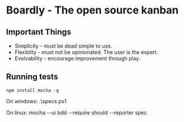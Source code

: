 Boardly - The open source kanban
================================

Important Things
----------------

- Simplicity - must be dead simple to use.
- Flexiblity - must not be opinionated. The user is the expert.
- Evolvability - encourage improvement through play.

Running tests
-------------

	npm install mocha -g

On windows: .\specs.ps1

On linux: mocha --ui bdd --require should --reporter spec